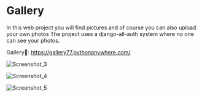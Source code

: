 # Gallery

In this web project you will find pictures and of course you can also upload your own photos 
The project uses a django-all-auth system where no one can see your photos.

Gallery🔗: https://gallery77.pythonanywhere.com/

![Screenshot_3](https://user-images.githubusercontent.com/83788662/146151663-2018f917-a417-48a0-9032-cc49aa39b2eb.jpg)


![Screenshot_4](https://user-images.githubusercontent.com/83788662/146151753-79eda653-f1a0-4b3f-b04f-e750a2255ee9.jpg)


![Screenshot_5](https://user-images.githubusercontent.com/83788662/146151800-a72a9b19-7658-4bde-ae1e-e5f04bf434dc.jpg)
